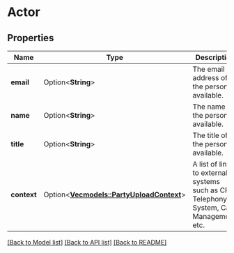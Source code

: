 # Actor

## Properties

Name | Type | Description | Notes
------------ | ------------- | ------------- | -------------
**email** | Option<**String**> | The email address of the person, if available. | [optional]
**name** | Option<**String**> | The name of the person, if available. | [optional]
**title** | Option<**String**> | The title of the person, if available. | [optional]
**context** | Option<[**Vec<models::PartyUploadContext>**](PartyUploadContext.md)> | A list of links to external systems such as CRM, Telephony System, Case Management, etc. | [optional]

[[Back to Model list]](../README.md#documentation-for-models) [[Back to API list]](../README.md#documentation-for-api-endpoints) [[Back to README]](../README.md)


